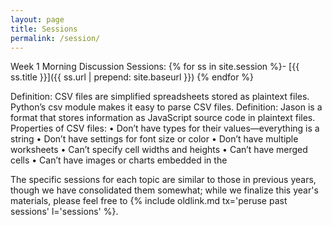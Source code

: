 ```yaml
---
layout: page
title: Sessions
permalink: /session/
---
```

Week 1 Morning Discussion Sessions:
{% for ss in site.session %}- [{{ ss.title }}]({{ ss.url | prepend: site.baseurl }})
{% endfor %}

Definition: CSV files are simplified spreadsheets stored as plaintext files. Python’s csv module makes it easy to parse CSV files.
Definition: Jason is a format that stores information as JavaScript source code in plaintext files.
Properties of CSV files:
•	Don’t have types for their values—everything is a string
•	Don’t have settings for font size or color
•	Don’t have multiple worksheets
•	Can’t specify cell widths and heights
•	Can’t have merged cells
•	Can’t have images or charts embedded in the





The specific sessions for each topic are similar to those in previous years, though we have consolidated them somewhat; while we finalize this year's materials, please feel free to {% include oldlink.md tx='peruse past sessions' l='sessions' %}.